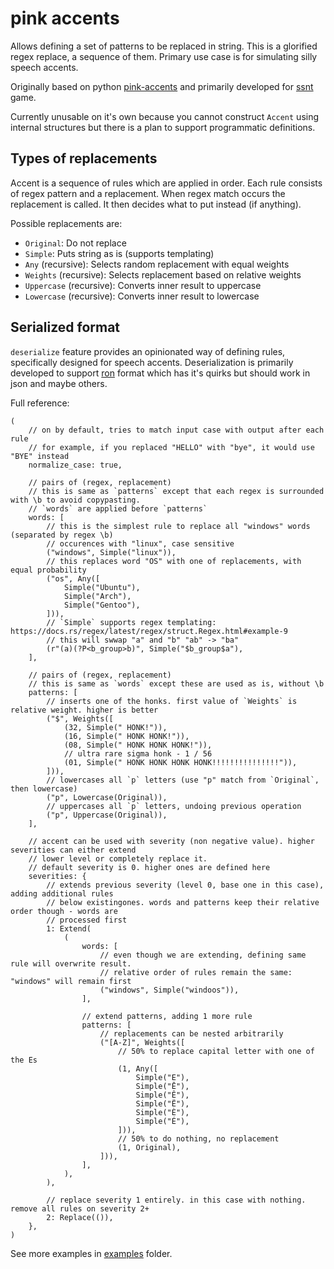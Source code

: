 # pink accents

Allows defining a set of patterns to be replaced in string. This is a glorified regex replace, a sequence of them. Primary use case is for simulating silly speech accents.

Originally based on python [pink-accents](https://git.based.computer/fogapod/pink-accents) and primarily developed for [ssnt](https://github.com/SS-NT/ssnt/tree/main) game.

Currently unusable on it's own because you cannot construct `Accent` using internal structures but there is a plan to support programmatic definitions.

## Types of replacements

Accent is a sequence of rules which are applied in order.
Each rule consists of regex pattern and a replacement. When regex match occurs the replacement is called. It then decides what to put instead (if anything).

Possible replacements are:

- `Original`: Do not replace
- `Simple`: Puts string as is (supports templating)
- `Any` (recursive): Selects random replacement with equal weights
- `Weights` (recursive): Selects replacement based on relative weights
- `Uppercase` (recursive): Converts inner result to uppercase
- `Lowercase` (recursive): Converts inner result to lowercase

## Serialized format

`deserialize` feature provides an opinionated way of defining rules, specifically designed for speech accents.
Deserialization is primarily developed to support [ron](https://github.com/ron-rs/ron) format which has it's quirks but should work in json and maybe others.

Full reference:

```ron
(
    // on by default, tries to match input case with output after each rule
    // for example, if you replaced "HELLO" with "bye", it would use "BYE" instead
    normalize_case: true,

    // pairs of (regex, replacement)
    // this is same as `patterns` except that each regex is surrounded with \b to avoid copypasting.
    // `words` are applied before `patterns`
    words: [
        // this is the simplest rule to replace all "windows" words (separated by regex \b)
        // occurences with "linux", case sensitive
        ("windows", Simple("linux")),
        // this replaces word "OS" with one of replacements, with equal probability
        ("os", Any([
            Simple("Ubuntu"),
            Simple("Arch"),
            Simple("Gentoo"),
        ])),
        // `Simple` supports regex templating: https://docs.rs/regex/latest/regex/struct.Regex.html#example-9
        // this will swwap "a" and "b" "ab" -> "ba"
        (r"(a)(?P<b_group>b)", Simple("$b_group$a"),
    ],

    // pairs of (regex, replacement)
    // this is same as `words` except these are used as is, without \b
    patterns: [
        // inserts one of the honks. first value of `Weights` is relative weight. higher is better
        ("$", Weights([
            (32, Simple(" HONK!")),
            (16, Simple(" HONK HONK!")),
            (08, Simple(" HONK HONK HONK!")),
            // ultra rare sigma honk - 1 / 56
            (01, Simple(" HONK HONK HONK HONK!!!!!!!!!!!!!!!")),
        ])),
        // lowercases all `p` letters (use "p" match from `Original`, then lowercase)
        ("p", Lowercase(Original)),
        // uppercases all `p` letters, undoing previous operation
        ("p", Uppercase(Original)),
    ],

    // accent can be used with severity (non negative value). higher severities can either extend
    // lower level or completely replace it.
    // default severity is 0. higher ones are defined here
    severities: {
        // extends previous severity (level 0, base one in this case), adding additional rules
        // below existingones. words and patterns keep their relative order though - words are
        // processed first
        1: Extend(
            (
                words: [
                    // even though we are extending, defining same rule will overwrite result.
                    // relative order of rules remain the same: "windows" will remain first
                    ("windows", Simple("windoos")),
                ],

                // extend patterns, adding 1 more rule
                patterns: [
                    // replacements can be nested arbitrarily
                    ("[A-Z]", Weights([
                        // 50% to replace capital letter with one of the Es
                        (1, Any([
                            Simple("E"),
                            Simple("Ē"),
                            Simple("Ê"),
                            Simple("Ë"),
                            Simple("È"),
                            Simple("É"),
                        ])),
                        // 50% to do nothing, no replacement
                        (1, Original),
                    ])),
                ],
            ),
        ),

        // replace severity 1 entirely. in this case with nothing. remove all rules on severity 2+
        2: Replace(()),
    },
)
```

See more examples in [examples](examples) folder.
